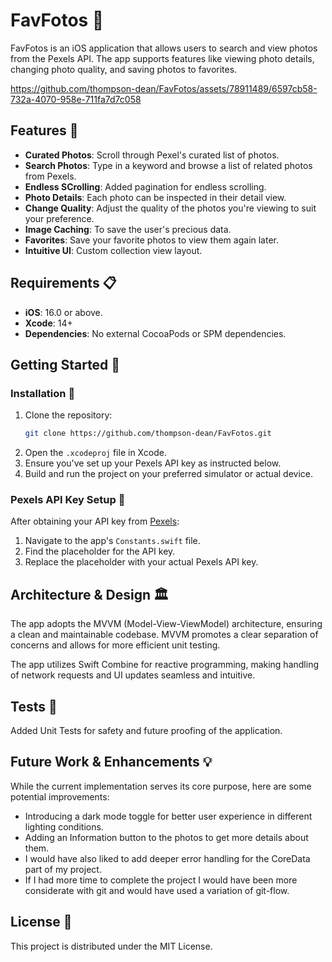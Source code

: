 # FavFotos 🚀
FavFotos is an iOS application that allows users to search and view photos from the Pexels API. The app supports features like viewing photo details, changing photo quality, and saving photos to favorites.

https://github.com/thompson-dean/FavFotos/assets/78911489/6597cb58-732a-4070-958e-711fa7d7c058

## Features 🌟
- **Curated Photos**: Scroll through Pexel's curated list of photos.
- **Search Photos**: Type in a keyword and browse a list of related photos from Pexels.
- **Endless SCrolling**: Added pagination for endless scrolling.
- **Photo Details**: Each photo can be inspected in their detail view.
- **Change Quality**: Adjust the quality of the photos you're viewing to suit your preference.
- **Image Caching**: To save the user's precious data.
- **Favorites**: Save your favorite photos to view them again later.
- **Intuitive UI**: Custom collection view layout.

## Requirements 📋
- **iOS**: 16.0 or above.
- **Xcode**: 14+
- **Dependencies**: No external CocoaPods or SPM dependencies.

## Getting Started 🚀

### Installation 💾

1. Clone the repository:
   ```bash
   git clone https://github.com/thompson-dean/FavFotos.git
   ```
2. Open the `.xcodeproj` file in Xcode.
3. Ensure you've set up your Pexels API key as instructed below.
4. Build and run the project on your preferred simulator or actual device.

### Pexels API Key Setup 🔑

After obtaining your API key from [Pexels](https://www.pexels.com/api/documentation/):

1. Navigate to the app's `Constants.swift` file.
2. Find the placeholder for the API key.
3. Replace the placeholder with your actual Pexels API key.

## Architecture & Design 🏛

The app adopts the MVVM (Model-View-ViewModel) architecture, ensuring a clean and maintainable codebase. MVVM promotes a clear separation of concerns and allows for more efficient unit testing.

The app utilizes Swift Combine for reactive programming, making handling of network requests and UI updates seamless and intuitive.

## Tests 🧪
Added Unit Tests for safety and future proofing of the application.

## Future Work & Enhancements 💡

While the current implementation serves its core purpose, here are some potential improvements:

- Introducing a dark mode toggle for better user experience in different lighting conditions.
- Adding an Information button to the photos to get more details about them.
- I would have also liked to add deeper error handling for the CoreData part of my project.
- If I had more time to complete the project I would have been more considerate with git and would have used a variation of git-flow.

## License 📄

This project is distributed under the MIT License.  
